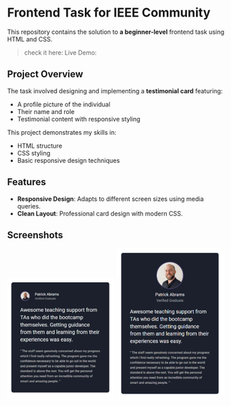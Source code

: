 
# Frontend Task for IEEE Community

This repository contains the solution to <b>a beginner-level</b> frontend task using HTML and CSS.

> check it here: Live Demo: 

## Project Overview

The task involved designing and implementing a **testimonial card** featuring:
- A profile picture of the individual
- Their name and role
- Testimonial content with responsive styling

This project demonstrates my skills in:
- HTML structure
- CSS styling
- Basic responsive design techniques

## Features

- **Responsive Design**: Adapts to different screen sizes using media queries.
- **Clean Layout**: Professional card design with modern CSS.

## Screenshots

<img src="./images/media-one.png" width="250px"> <img src="./images/media-two.png" width="250px">

